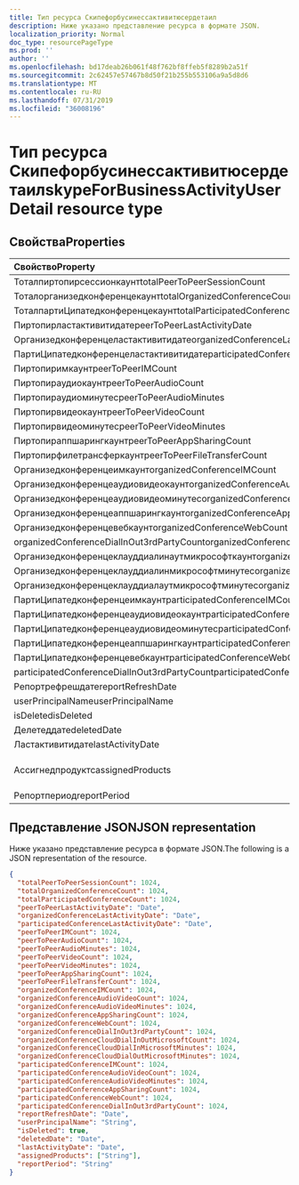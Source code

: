 ```yaml
---
title: Тип ресурса Скипефорбусинессактивитюсердетаил
description: Ниже указано представление ресурса в формате JSON.
localization_priority: Normal
doc_type: resourcePageType
ms.prod: ''
author: ''
ms.openlocfilehash: bd17deab26b061f48f762bf8ffeb5f8289b2a51f
ms.sourcegitcommit: 2c62457e57467b8d50f21b255b553106a9a5d8d6
ms.translationtype: MT
ms.contentlocale: ru-RU
ms.lasthandoff: 07/31/2019
ms.locfileid: "36008196"
---
```

# <a name="skypeforbusinessactivityuserdetail-resource-type"></a><span data-ttu-id="cba3a-103">Тип ресурса Скипефорбусинессактивитюсердетаил</span><span class="sxs-lookup"><span data-stu-id="cba3a-103">skypeForBusinessActivityUserDetail resource type</span></span>

## <a name="properties"></a><span data-ttu-id="cba3a-104">Свойства</span><span class="sxs-lookup"><span data-stu-id="cba3a-104">Properties</span></span>

| <span data-ttu-id="cba3a-105">Свойство</span><span class="sxs-lookup"><span data-stu-id="cba3a-105">Property</span></span>                                 | <span data-ttu-id="cba3a-106">Тип</span><span class="sxs-lookup"><span data-stu-id="cba3a-106">Type</span></span>              |
| :--------------------------------------- | :---------------- |
| <span data-ttu-id="cba3a-107">Тоталпиртопирсессионкаунт</span><span class="sxs-lookup"><span data-stu-id="cba3a-107">totalPeerToPeerSessionCount</span></span>              | <span data-ttu-id="cba3a-108">Int64</span><span class="sxs-lookup"><span data-stu-id="cba3a-108">Int64</span></span>             |
| <span data-ttu-id="cba3a-109">Тоталорганизедконференцекаунт</span><span class="sxs-lookup"><span data-stu-id="cba3a-109">totalOrganizedConferenceCount</span></span>            | <span data-ttu-id="cba3a-110">Int64</span><span class="sxs-lookup"><span data-stu-id="cba3a-110">Int64</span></span>             |
| <span data-ttu-id="cba3a-111">ТоталпартиЦипатедконференцекаунт</span><span class="sxs-lookup"><span data-stu-id="cba3a-111">totalParticipatedConferenceCount</span></span>         | <span data-ttu-id="cba3a-112">Int64</span><span class="sxs-lookup"><span data-stu-id="cba3a-112">Int64</span></span>             |
| <span data-ttu-id="cba3a-113">Пиртопирластактивитидате</span><span class="sxs-lookup"><span data-stu-id="cba3a-113">peerToPeerLastActivityDate</span></span>               | <span data-ttu-id="cba3a-114">Дата</span><span class="sxs-lookup"><span data-stu-id="cba3a-114">Date</span></span>              |
| <span data-ttu-id="cba3a-115">Организедконференцеластактивитидате</span><span class="sxs-lookup"><span data-stu-id="cba3a-115">organizedConferenceLastActivityDate</span></span>      | <span data-ttu-id="cba3a-116">Дата</span><span class="sxs-lookup"><span data-stu-id="cba3a-116">Date</span></span>              |
| <span data-ttu-id="cba3a-117">ПартиЦипатедконференцеластактивитидате</span><span class="sxs-lookup"><span data-stu-id="cba3a-117">participatedConferenceLastActivityDate</span></span>   | <span data-ttu-id="cba3a-118">Дата</span><span class="sxs-lookup"><span data-stu-id="cba3a-118">Date</span></span>              |
| <span data-ttu-id="cba3a-119">Пиртопиримкаунт</span><span class="sxs-lookup"><span data-stu-id="cba3a-119">peerToPeerIMCount</span></span>                        | <span data-ttu-id="cba3a-120">Int64</span><span class="sxs-lookup"><span data-stu-id="cba3a-120">Int64</span></span>             |
| <span data-ttu-id="cba3a-121">Пиртопираудиокаунт</span><span class="sxs-lookup"><span data-stu-id="cba3a-121">peerToPeerAudioCount</span></span>                     | <span data-ttu-id="cba3a-122">Int64</span><span class="sxs-lookup"><span data-stu-id="cba3a-122">Int64</span></span>             |
| <span data-ttu-id="cba3a-123">Пиртопираудиоминутес</span><span class="sxs-lookup"><span data-stu-id="cba3a-123">peerToPeerAudioMinutes</span></span>                   | <span data-ttu-id="cba3a-124">Int64</span><span class="sxs-lookup"><span data-stu-id="cba3a-124">Int64</span></span>             |
| <span data-ttu-id="cba3a-125">Пиртопирвидеокаунт</span><span class="sxs-lookup"><span data-stu-id="cba3a-125">peerToPeerVideoCount</span></span>                     | <span data-ttu-id="cba3a-126">Int64</span><span class="sxs-lookup"><span data-stu-id="cba3a-126">Int64</span></span>             |
| <span data-ttu-id="cba3a-127">Пиртопирвидеоминутес</span><span class="sxs-lookup"><span data-stu-id="cba3a-127">peerToPeerVideoMinutes</span></span>                   | <span data-ttu-id="cba3a-128">Int64</span><span class="sxs-lookup"><span data-stu-id="cba3a-128">Int64</span></span>             |
| <span data-ttu-id="cba3a-129">Пиртопираппшарингкаунт</span><span class="sxs-lookup"><span data-stu-id="cba3a-129">peerToPeerAppSharingCount</span></span>                | <span data-ttu-id="cba3a-130">Int64</span><span class="sxs-lookup"><span data-stu-id="cba3a-130">Int64</span></span>             |
| <span data-ttu-id="cba3a-131">Пиртопирфилетрансферкаунт</span><span class="sxs-lookup"><span data-stu-id="cba3a-131">peerToPeerFileTransferCount</span></span>              | <span data-ttu-id="cba3a-132">Int64</span><span class="sxs-lookup"><span data-stu-id="cba3a-132">Int64</span></span>             |
| <span data-ttu-id="cba3a-133">Организедконференцеимкаунт</span><span class="sxs-lookup"><span data-stu-id="cba3a-133">organizedConferenceIMCount</span></span>               | <span data-ttu-id="cba3a-134">Int64</span><span class="sxs-lookup"><span data-stu-id="cba3a-134">Int64</span></span>             |
| <span data-ttu-id="cba3a-135">Организедконференцеаудиовидеокаунт</span><span class="sxs-lookup"><span data-stu-id="cba3a-135">organizedConferenceAudioVideoCount</span></span>       | <span data-ttu-id="cba3a-136">Int64</span><span class="sxs-lookup"><span data-stu-id="cba3a-136">Int64</span></span>             |
| <span data-ttu-id="cba3a-137">Организедконференцеаудиовидеоминутес</span><span class="sxs-lookup"><span data-stu-id="cba3a-137">organizedConferenceAudioVideoMinutes</span></span>     | <span data-ttu-id="cba3a-138">Int64</span><span class="sxs-lookup"><span data-stu-id="cba3a-138">Int64</span></span>             |
| <span data-ttu-id="cba3a-139">Организедконференцеаппшарингкаунт</span><span class="sxs-lookup"><span data-stu-id="cba3a-139">organizedConferenceAppSharingCount</span></span>       | <span data-ttu-id="cba3a-140">Int64</span><span class="sxs-lookup"><span data-stu-id="cba3a-140">Int64</span></span>             |
| <span data-ttu-id="cba3a-141">Организедконференцевебкаунт</span><span class="sxs-lookup"><span data-stu-id="cba3a-141">organizedConferenceWebCount</span></span>              | <span data-ttu-id="cba3a-142">Int64</span><span class="sxs-lookup"><span data-stu-id="cba3a-142">Int64</span></span>             |
| <span data-ttu-id="cba3a-143">organizedConferenceDialInOut3rdPartyCount</span><span class="sxs-lookup"><span data-stu-id="cba3a-143">organizedConferenceDialInOut3rdPartyCount</span></span> | <span data-ttu-id="cba3a-144">Int64</span><span class="sxs-lookup"><span data-stu-id="cba3a-144">Int64</span></span>             |
| <span data-ttu-id="cba3a-145">Организедконференцеклауддиалинаутмикрософткаунт</span><span class="sxs-lookup"><span data-stu-id="cba3a-145">organizedConferenceCloudDialInOutMicrosoftCount</span></span> | <span data-ttu-id="cba3a-146">Int64</span><span class="sxs-lookup"><span data-stu-id="cba3a-146">Int64</span></span>             |
| <span data-ttu-id="cba3a-147">Организедконференцеклауддиалинмикрософтминутес</span><span class="sxs-lookup"><span data-stu-id="cba3a-147">organizedConferenceCloudDialInMicrosoftMinutes</span></span> | <span data-ttu-id="cba3a-148">Int64</span><span class="sxs-lookup"><span data-stu-id="cba3a-148">Int64</span></span>             |
| <span data-ttu-id="cba3a-149">Организедконференцеклауддиалаутмикрософтминутес</span><span class="sxs-lookup"><span data-stu-id="cba3a-149">organizedConferenceCloudDialOutMicrosoftMinutes</span></span> | <span data-ttu-id="cba3a-150">Int64</span><span class="sxs-lookup"><span data-stu-id="cba3a-150">Int64</span></span>             |
| <span data-ttu-id="cba3a-151">ПартиЦипатедконференцеимкаунт</span><span class="sxs-lookup"><span data-stu-id="cba3a-151">participatedConferenceIMCount</span></span>           | <span data-ttu-id="cba3a-152">Int64</span><span class="sxs-lookup"><span data-stu-id="cba3a-152">Int64</span></span>             |
| <span data-ttu-id="cba3a-153">ПартиЦипатедконференцеаудиовидеокаунт</span><span class="sxs-lookup"><span data-stu-id="cba3a-153">participatedConferenceAudioVideoCount</span></span>   | <span data-ttu-id="cba3a-154">Int64</span><span class="sxs-lookup"><span data-stu-id="cba3a-154">Int64</span></span>             |
| <span data-ttu-id="cba3a-155">ПартиЦипатедконференцеаудиовидеоминутес</span><span class="sxs-lookup"><span data-stu-id="cba3a-155">participatedConferenceAudioVideoMinutes</span></span> | <span data-ttu-id="cba3a-156">Int64</span><span class="sxs-lookup"><span data-stu-id="cba3a-156">Int64</span></span>             |
| <span data-ttu-id="cba3a-157">ПартиЦипатедконференцеаппшарингкаунт</span><span class="sxs-lookup"><span data-stu-id="cba3a-157">participatedConferenceAppSharingCount</span></span>   | <span data-ttu-id="cba3a-158">Int64</span><span class="sxs-lookup"><span data-stu-id="cba3a-158">Int64</span></span>             |
| <span data-ttu-id="cba3a-159">ПартиЦипатедконференцевебкаунт</span><span class="sxs-lookup"><span data-stu-id="cba3a-159">participatedConferenceWebCount</span></span>          | <span data-ttu-id="cba3a-160">Int64</span><span class="sxs-lookup"><span data-stu-id="cba3a-160">Int64</span></span>             |
| <span data-ttu-id="cba3a-161">participatedConferenceDialInOut3rdPartyCount</span><span class="sxs-lookup"><span data-stu-id="cba3a-161">participatedConferenceDialInOut3rdPartyCount</span></span> | <span data-ttu-id="cba3a-162">Int64</span><span class="sxs-lookup"><span data-stu-id="cba3a-162">Int64</span></span>             |
| <span data-ttu-id="cba3a-163">Репортрефрешдате</span><span class="sxs-lookup"><span data-stu-id="cba3a-163">reportRefreshDate</span></span>                        | <span data-ttu-id="cba3a-164">Дата</span><span class="sxs-lookup"><span data-stu-id="cba3a-164">Date</span></span>              |
| <span data-ttu-id="cba3a-165">userPrincipalName</span><span class="sxs-lookup"><span data-stu-id="cba3a-165">userPrincipalName</span></span>                        | <span data-ttu-id="cba3a-166">String</span><span class="sxs-lookup"><span data-stu-id="cba3a-166">String</span></span>            |
| <span data-ttu-id="cba3a-167">isDeleted</span><span class="sxs-lookup"><span data-stu-id="cba3a-167">isDeleted</span></span>                                | <span data-ttu-id="cba3a-168">Boolean</span><span class="sxs-lookup"><span data-stu-id="cba3a-168">Boolean</span></span>           |
| <span data-ttu-id="cba3a-169">Делетеддате</span><span class="sxs-lookup"><span data-stu-id="cba3a-169">deletedDate</span></span>                              | <span data-ttu-id="cba3a-170">Дата</span><span class="sxs-lookup"><span data-stu-id="cba3a-170">Date</span></span>              |
| <span data-ttu-id="cba3a-171">Ластактивитидате</span><span class="sxs-lookup"><span data-stu-id="cba3a-171">lastActivityDate</span></span>                         | <span data-ttu-id="cba3a-172">Дата</span><span class="sxs-lookup"><span data-stu-id="cba3a-172">Date</span></span>              |
| <span data-ttu-id="cba3a-173">Ассигнедпродуктс</span><span class="sxs-lookup"><span data-stu-id="cba3a-173">assignedProducts</span></span>                         | <span data-ttu-id="cba3a-174">Коллекция строк</span><span class="sxs-lookup"><span data-stu-id="cba3a-174">String collection</span></span> |
| <span data-ttu-id="cba3a-175">Репортпериод</span><span class="sxs-lookup"><span data-stu-id="cba3a-175">reportPeriod</span></span>                             | <span data-ttu-id="cba3a-176">String</span><span class="sxs-lookup"><span data-stu-id="cba3a-176">String</span></span>            |

## <a name="json-representation"></a><span data-ttu-id="cba3a-177">Представление JSON</span><span class="sxs-lookup"><span data-stu-id="cba3a-177">JSON representation</span></span>

<span data-ttu-id="cba3a-178">Ниже указано представление ресурса в формате JSON.</span><span class="sxs-lookup"><span data-stu-id="cba3a-178">The following is a JSON representation of the resource.</span></span>

<!-- {
  "blockType": "resource",
  "@odata.type": "microsoft.graph.skypeForBusinessActivityUserDetail"
} -->

```json
{
  "totalPeerToPeerSessionCount": 1024, 
  "totalOrganizedConferenceCount": 1024, 
  "totalParticipatedConferenceCount": 1024, 
  "peerToPeerLastActivityDate": "Date", 
  "organizedConferenceLastActivityDate": "Date", 
  "participatedConferenceLastActivityDate": "Date", 
  "peerToPeerIMCount": 1024, 
  "peerToPeerAudioCount": 1024, 
  "peerToPeerAudioMinutes": 1024, 
  "peerToPeerVideoCount": 1024, 
  "peerToPeerVideoMinutes": 1024, 
  "peerToPeerAppSharingCount": 1024, 
  "peerToPeerFileTransferCount": 1024, 
  "organizedConferenceIMCount": 1024, 
  "organizedConferenceAudioVideoCount": 1024, 
  "organizedConferenceAudioVideoMinutes": 1024, 
  "organizedConferenceAppSharingCount": 1024, 
  "organizedConferenceWebCount": 1024, 
  "organizedConferenceDialInOut3rdPartyCount": 1024, 
  "organizedConferenceCloudDialInOutMicrosoftCount": 1024, 
  "organizedConferenceCloudDialInMicrosoftMinutes": 1024, 
  "organizedConferenceCloudDialOutMicrosoftMinutes": 1024, 
  "participatedConferenceIMCount": 1024, 
  "participatedConferenceAudioVideoCount": 1024, 
  "participatedConferenceAudioVideoMinutes": 1024, 
  "participatedConferenceAppSharingCount": 1024, 
  "participatedConferenceWebCount": 1024, 
  "participatedConferenceDialInOut3rdPartyCount": 1024, 
  "reportRefreshDate": "Date", 
  "userPrincipalName": "String", 
  "isDeleted": true, 
  "deletedDate": "Date", 
  "lastActivityDate": "Date", 
  "assignedProducts": ["String"], 
  "reportPeriod": "String"
}
```
